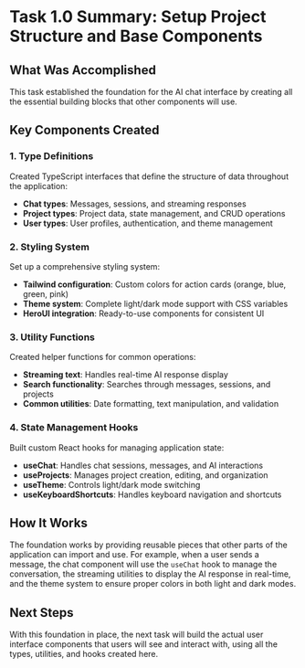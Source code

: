 # Task 1.0 Summary: Setup Project Structure and Base Components

## What Was Accomplished

This task established the foundation for the AI chat interface by creating all the essential building blocks that other components will use.

## Key Components Created

### 1. Type Definitions
Created TypeScript interfaces that define the structure of data throughout the application:
- **Chat types**: Messages, sessions, and streaming responses
- **Project types**: Project data, state management, and CRUD operations
- **User types**: User profiles, authentication, and theme management

### 2. Styling System
Set up a comprehensive styling system:
- **Tailwind configuration**: Custom colors for action cards (orange, blue, green, pink)
- **Theme system**: Complete light/dark mode support with CSS variables
- **HeroUI integration**: Ready-to-use components for consistent UI

### 3. Utility Functions
Created helper functions for common operations:
- **Streaming text**: Handles real-time AI response display
- **Search functionality**: Searches through messages, sessions, and projects
- **Common utilities**: Date formatting, text manipulation, and validation

### 4. State Management Hooks
Built custom React hooks for managing application state:
- **useChat**: Handles chat sessions, messages, and AI interactions
- **useProjects**: Manages project creation, editing, and organization
- **useTheme**: Controls light/dark mode switching
- **useKeyboardShortcuts**: Handles keyboard navigation and shortcuts

## How It Works

The foundation works by providing reusable pieces that other parts of the application can import and use. For example, when a user sends a message, the chat component will use the `useChat` hook to manage the conversation, the streaming utilities to display the AI response in real-time, and the theme system to ensure proper colors in both light and dark modes.

## Next Steps

With this foundation in place, the next task will build the actual user interface components that users will see and interact with, using all the types, utilities, and hooks created here.
